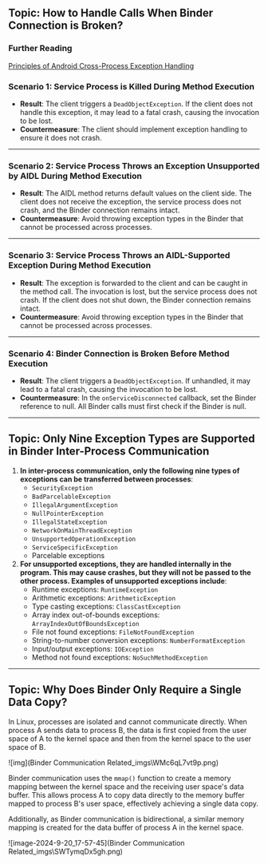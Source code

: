 ## **Topic: How to Handle Calls When Binder Connection is Broken?**

### **Further Reading**

[Principles of Android Cross-Process Exception Handling](https://cloud.tencent.com/developer/article/1741320)

### **Scenario 1: Service Process is Killed During Method Execution**

- **Result**:
  The client triggers a `DeadObjectException`. If the client does not handle this exception, it may lead to a fatal crash, causing the invocation to be lost.
- **Countermeasure**:
  The client should implement exception handling to ensure it does not crash.

------

### **Scenario 2: Service Process Throws an Exception Unsupported by AIDL During Method Execution**

- **Result**:
  The AIDL method returns default values on the client side. The client does not receive the exception, the service process does not crash, and the Binder connection remains intact.
- **Countermeasure**:
  Avoid throwing exception types in the Binder that cannot be processed across processes.

------

### **Scenario 3: Service Process Throws an AIDL-Supported Exception During Method Execution**

- **Result**:
  The exception is forwarded to the client and can be caught in the method call. The invocation is lost, but the service process does not crash. If the client does not shut down, the Binder connection remains intact.
- **Countermeasure**:
  Avoid throwing exception types in the Binder that cannot be processed across processes.

------

### **Scenario 4: Binder Connection is Broken Before Method Execution**

- **Result**:
  The client triggers a `DeadObjectException`. If unhandled, it may lead to a fatal crash, causing the invocation to be lost.
- **Countermeasure**:
  In the `onServiceDisconnected` callback, set the Binder reference to null. All Binder calls must first check if the Binder is null.

------

## **Topic: Only Nine Exception Types are Supported in Binder Inter-Process Communication**

1. **In inter-process communication, only the following nine types of exceptions can be transferred between processes**:
   - `SecurityException`
   - `BadParcelableException`
   - `IllegalArgumentException`
   - `NullPointerException`
   - `IllegalStateException`
   - `NetworkOnMainThreadException`
   - `UnsupportedOperationException`
   - `ServiceSpecificException`
   - Parcelable exceptions
2. **For unsupported exceptions, they are handled internally in the program. This may cause crashes, but they will not be passed to the other process. Examples of unsupported exceptions include**:
   - Runtime exceptions: `RuntimeException`
   - Arithmetic exceptions: `ArithmeticException`
   - Type casting exceptions: `ClassCastException`
   - Array index out-of-bounds exceptions: `ArrayIndexOutOfBoundsException`
   - File not found exceptions: `FileNotFoundException`
   - String-to-number conversion exceptions: `NumberFormatException`
   - Input/output exceptions: `IOException`
   - Method not found exceptions: `NoSuchMethodException`

------

## **Topic: Why Does Binder Only Require a Single Data Copy?**

In Linux, processes are isolated and cannot communicate directly. When process A sends data to process B, the data is first copied from the user space of A to the kernel space and then from the kernel space to the user space of B.

![img](Binder Communication Related_imgs\WMc6qL7vt9p.png)

Binder communication uses the `mmap()` function to create a memory mapping between the kernel space and the receiving user space's data buffer. This allows process A to copy data directly to the memory buffer mapped to process B's user space, effectively achieving a single data copy.

Additionally, as Binder communication is bidirectional, a similar memory mapping is created for the data buffer of process A in the kernel space.

![image-2024-9-20_17-57-45](Binder Communication Related_imgs\SWTymqDx5gh.png)